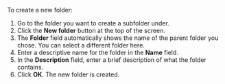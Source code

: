 <!-- markdownlint-disable-file MD041 -->
To create a new folder:

1. Go to the folder you want to create a subfolder under.
2. Click the **New folder** button at the top of the screen.
3. The **Folder** field automatically shows the name of the parent folder you chose. You can select a different folder here.
4. Enter a descriptive name for the folder in the **Name** field.
5. In the **Description** field, enter a brief description of what the folder contains.
6. Click **OK**. The new folder is created.
